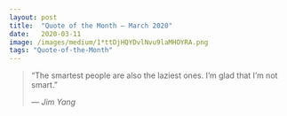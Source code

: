 ```yaml
---
layout:	post
title:	"Quote of the Month — March 2020"
date:	2020-03-11
image: /images/medium/1*ttDjHQYDvlNvu9laMHOYRA.png
tags: "Quote-of-the-Month"
---
```


> “The smartest people are also the laziest ones. I’m glad that I’m not smart.”
> 
> — *Jim Yang* 